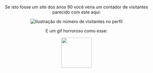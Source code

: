 <div align="center">
<p>Se isto fosse um site dos anos 90 você veria um contador de visitantes parecido com este aqui:</p>
  <img
    src="https://profile-counter.glitch.me/rafaellindemann/count.svg"
    alt="Ilustração do número de visitantes no perfil"
  />
  <p>E um gif horroroso como esse:</p>
  <img src="[bike-fail.gif](https://www.google.com/url?sa=i&url=https%3A%2F%2Ftenor.com%2Fsearch%2Fbike-crash-gifs&psig=AOvVaw0g3gkUmtbvXazyfpukpMIv&ust=1747856702984000&source=images&cd=vfe&opi=89978449&ved=0CBMQjRxqFwoTCICf2eTnso0DFQAAAAAdAAAAABAU)" width="100">
</div>
